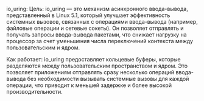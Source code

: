 io_uring:
Цель: io_uring — это механизм асинхронного ввода-вывода, представленный в Linux 5.1, который улучшает эффективность системных вызовов, связанных с операциями ввода-вывода (например, файловые операции и сетевые сокеты). Он позволяет отправлять и получать запросы ввода-вывода пакетами, что снижает нагрузку на процессор за счет уменьшения числа переключений контекста между пользовательским и ядром.

Как работает: io_uring предоставляет кольцевые буферы, которые разделяются между пользовательским пространством и ядром. Это позволяет приложениям отправлять сразу несколько операций ввода-вывода без необходимости вызывать системные вызовы для каждой операции, что приводит к меньшей задержке и более высокой производительности.
